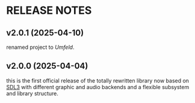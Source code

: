 # RELEASE NOTES

## v2.0.1 (2025-04-10)

renamed project to *Umfeld*.

## v2.0.0 (2025-04-04)

this is the first official release of the totally rewritten library now based on [SDL3](https://wiki.libsdl.org/SDL3) with different graphic and audio backends and a flexible subsystem and library structure.